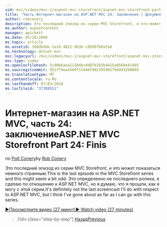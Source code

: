 ```yaml
---
uid: mvc/videos/mvc-1/aspnet-mvc-storefront/aspnet-mvc-storefront-part-24-finis
title: 'Часть Интернет-магазин на ASP.NET MVC 24: Заключение | Документация Майкрософт'
author: robconery
description: Это последний эпизод из серии MVC Storefront, и это может показаться немного странным. Это определенно не последнего ролика, я сделаю по отношению к ASP.NET...
ms.author: aspnetcontent
manager: wpickett
ms.date: 05/28/2009
ms.topic: article
ms.assetid: 160d6dde-1a19-4822-963b-cd936fb8afa0
ms.technology: dotnet-mvc
msc.legacyurl: /mvc/videos/mvc-1/aspnet-mvc-storefront/aspnet-mvc-storefront-part-24-finis
msc.type: video
ms.openlocfilehash: 5c90b6aea21284bcdd07b283b4425a0569e41495
ms.sourcegitcommit: 953ff9ea4369f154d6fd0239599279ddd3280009
ms.translationtype: MT
ms.contentlocale: ru-RU
ms.lasthandoff: 07/03/2018
ms.locfileid: "37389551"
---
```

<a name="aspnet-mvc-storefront-part-24-finis"></a><span data-ttu-id="05576-104">Интернет-магазин на ASP.NET MVC, часть 24: заключение</span><span class="sxs-lookup"><span data-stu-id="05576-104">ASP.NET MVC Storefront Part 24: Finis</span></span>
====================
<span data-ttu-id="05576-105">по [Роб Conery](https://github.com/robconery)</span><span class="sxs-lookup"><span data-stu-id="05576-105">by [Rob Conery](https://github.com/robconery)</span></span>

<span data-ttu-id="05576-106">Это последний эпизод из серии MVC Storefront, и это может показаться немного странным.</span><span class="sxs-lookup"><span data-stu-id="05576-106">This is the last episode in the MVC Storefront series and this might seem a bit odd.</span></span> <span data-ttu-id="05576-107">Это определенно не последнего ролика, я сделаю по отношению к ASP.NET MVC, но я думаю, что я прошли, как я могу с этой серии.</span><span class="sxs-lookup"><span data-stu-id="05576-107">It's definitely not the last screencast I'll do with respect to ASP.NET MVC, but I think I've gone about as far as I can go with this series.</span></span>

[<span data-ttu-id="05576-108">&#9654;Просмотрите видео (27 минут)</span><span class="sxs-lookup"><span data-stu-id="05576-108">&#9654; Watch video (27 minutes)</span></span>](https://channel9.msdn.com/Blogs/ASP-NET-Site-Videos/aspnet-mvc-storefront-part-24-finis)

> [!div class="step-by-step"]
> [<span data-ttu-id="05576-109">Назад</span><span class="sxs-lookup"><span data-stu-id="05576-109">Previous</span></span>](aspnet-mvc-storefront-part-23-getting-started-with-domain-driven-design.md)
